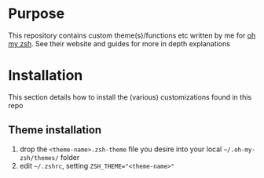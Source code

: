 # Purpose
This repository contains custom theme(s)/functions etc written by me for [oh my zsh](https://github.com/ohmyzsh/). See their website and guides for more in depth explanations

# Installation
This section details how to install the (various) customizations found in this repo

## Theme installation
1. drop the `<theme-name>.zsh-theme` file you desire into your local `~/.oh-my-zsh/themes/` folder 
2. edit `~/.zshrc`, setting `ZSH_THEME="<theme-name>"`
